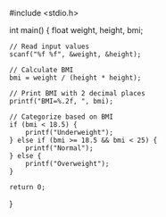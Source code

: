 #include <stdio.h>

int main() {
    float weight, height, bmi;
    
    // Read input values
    scanf("%f %f", &weight, &height);
    
    // Calculate BMI
    bmi = weight / (height * height);
    
    // Print BMI with 2 decimal places
    printf("BMI=%.2f, ", bmi);
    
    // Categorize based on BMI
    if (bmi < 18.5) {
        printf("Underweight");
    } else if (bmi >= 18.5 && bmi < 25) {
        printf("Normal");
    } else {
        printf("Overweight");
    }
    
    return 0;
}
